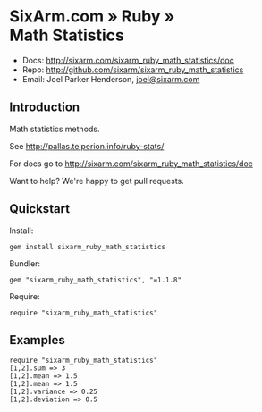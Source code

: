 # SixArm.com » Ruby » <br> Math Statistics

* Docs: <http://sixarm.com/sixarm_ruby_math_statistics/doc>
* Repo: <http://github.com/sixarm/sixarm_ruby_math_statistics>
* Email: Joel Parker Henderson, <joel@sixarm.com>


## Introduction

Math statistics methods.

See http://pallas.telperion.info/ruby-stats/

For docs go to <http://sixarm.com/sixarm_ruby_math_statistics/doc>

Want to help? We're happy to get pull requests.


## Quickstart

Install:

    gem install sixarm_ruby_math_statistics

Bundler:

    gem "sixarm_ruby_math_statistics", "=1.1.8"

Require:

    require "sixarm_ruby_math_statistics"


## Examples

    require "sixarm_ruby_math_statistics"
    [1,2].sum => 3
    [1,2].mean => 1.5
    [1,2].mean => 1.5
    [1,2].variance => 0.25
    [1,2].deviation => 0.5

